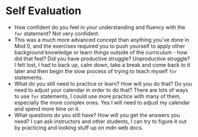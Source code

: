 # Self Evaluation

- How confident do you feel in your understanding and fluency with the `for` statement?
Not very confident.
- This was a much more advanced concept than anything you've done in Mod 0, and the exercises required you to push yourself to apply other background knowledge or learn things outside of the curriculum - how did that feel? Did you have productive struggle? Unproductive struggle?
I felt lost, I had to back up, calm down, take a break and come back to it later and then begin the slow process of trying to teach myself `for` statements.
- What do you still need to practice or learn? How will you do that? Do you need to adjust your calendar in order to do that?
There are lots of ways to use `for` statements, I could use more practice with many of them, especially the more complex ones. Yes I will need to adjust my calendar and spend more time on it.
- What questions do you still have? How will you get the answers you need?
I can ask instructors and other students, I can try to figure it out by practicing and looking stuff up on mdn web docs.